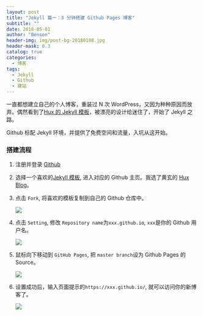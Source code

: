 ```yaml
---
layout: post
title: "Jekyll 篇一：3 分钟搭建 Github Pages 博客"
subtitle: ""
date: 2018-05-01
author: "Benson"
header-img: img/post-bg-20180108.jpg
header-mask: 0.3
catalog: true
categories:
  - 博客
tags:
  - Jekyll
  - Github
  - 建站
---
```


一直都想建立自己的个人博客，重装过 N 次 WordPress，又因为种种原因而放弃。偶然看到了[Hux 的 Jekyll 模板](https://github.com/Huxpro/huxpro.github.io)，被漂亮的设计给迷住了，开始了 Jekyll 之路。

Github 标配 Jekyll 环境，并提供了免费空间和流量，入坑从这开始。

### 搭建流程

1. 注册并登录 [Github](https://github.com/)

2. 选择一个喜欢的[Jekyll 模板](http://jekyllthemes.org/), 进入对应的 Github 主页。我选了黄玄的 [Hux Blog](https://github.com/Huxpro/huxpro.github.io)。

3. 点击 `Fork`, 将喜欢的模板复制到自己的 Github 仓库中。

   ![](http://tc.seoipo.com/20180505201522.png)

4. 点击 `Setting`, 修改 `Repository name`为`xxx.github.io`, `xxx`是你的 Github 用户名。

   ![](http://tc.seoipo.com/20180505202201.png)

5. 鼠标向下移动到 `GitHub Pages`, 把 `master branch`设为 Github Pages 的 Source。

   ![](http://tc.seoipo.com/20180505202620.png)

6. 设置成功后，输入页面提示的`https://xxx.github.io/`, 就可以访问你的新博客了。

   ![](http://tc.seoipo.com/20180505202859.png)
